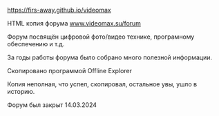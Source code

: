 https://firs-away.github.io/videomax

HTML копия форума www.videomax.su/forum

Форум посвящён цифровой фото/видео технике, програмному обеспечению и т.д.

За годы работы форума было собрано много полезной информации.


Скопировано программой Offline Explorer

Копия неполная, что успел, скопировал, остальное увы, ушло в историю.

Форум был закрыт 14.03.2024

